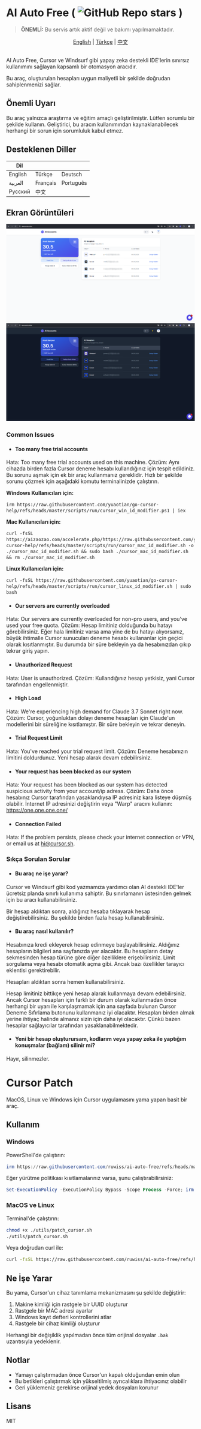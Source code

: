 # AI Auto Free ( ![GitHub Repo stars](https://img.shields.io/github/stars/ruwiss/ai-auto-free) )

> **ÖNEMLİ:** Bu servis artık aktif değil ve bakımı yapılmamaktadır.

<div align="center">
  <a href="README.md">English</a> |
  <a href="README.tr.md">Türkçe</a> |
  <a href="README.cn.md">中文</a>
</div>

<br>

AI Auto Free, Cursor ve Windsurf gibi yapay zeka destekli IDE'lerin sınırsız kullanımını sağlayan kapsamlı bir otomasyon aracıdır.

Bu araç, oluşturulan hesapları uygun maliyetli bir şekilde doğrudan sahiplenmenizi sağlar.

## Önemli Uyarı
Bu araç yalnızca araştırma ve eğitim amaçlı geliştirilmiştir. Lütfen sorumlu bir şekilde kullanın. Geliştirici, bu aracın kullanımından kaynaklanabilecek herhangi bir sorun için sorumluluk kabul etmez.

## Desteklenen Diller

| Dil        |            |            |
|------------|------------|------------|
| English    | Türkçe     | Deutsch    |
| العربية    | Français   | Português  |
| Русский    | 中文       |            |

## Ekran Görüntüleri

![Res1](screenshots/tr-1.png)
![Res2](screenshots/tr-2.png)

### Common Issues

- #### Too many free trial accounts
Hata: Too many free trial accounts used on this machine.
Çözüm: Aynı cihazda birden fazla Cursor deneme hesabı kullandığınız için tespit edildiniz. Bu sorunu aşmak için ek bir araç kullanmanız gereklidir. Hızlı bir şekilde sorunu çözmek için aşağıdaki komutu terminalinizde çalıştırın.

**Windows Kullanıcıları için:**
```
irm https://raw.githubusercontent.com/yuaotian/go-cursor-help/refs/heads/master/scripts/run/cursor_win_id_modifier.ps1 | iex
```

**Mac Kullanıcıları için:**
```
curl -fsSL https://aizaozao.com/accelerate.php/https://raw.githubusercontent.com/yuaotian/go-cursor-help/refs/heads/master/scripts/run/cursor_mac_id_modifier.sh -o ./cursor_mac_id_modifier.sh && sudo bash ./cursor_mac_id_modifier.sh && rm ./cursor_mac_id_modifier.sh
```

**Linux Kullanıcıları için:**
```
curl -fsSL https://raw.githubusercontent.com/yuaotian/go-cursor-help/refs/heads/master/scripts/run/cursor_linux_id_modifier.sh | sudo bash
```

- #### Our servers are currently overloaded
Hata: Our servers are currently overloaded for non-pro users, and you've used your free quota.
Çözüm: Hesap limitiniz dolduğunda bu hatayı görebilirsiniz. Eğer hala limitiniz varsa ama yine de bu hatayı alıyorsanız, büyük ihtimalle Cursor sunucuları deneme hesabı kullananlar için geçici olarak kısıtlanmıştır. Bu durumda bir süre bekleyin ya da hesabınızdan çıkıp tekrar giriş yapın.

- #### Unauthorized Request
Hata: User is unauthorized.
Çözüm: Kullandığınız hesap yetkisiz, yani Cursor tarafından engellenmiştir.

- #### High Load
Hata: We're experiencing high demand for Claude 3.7 Sonnet right now.
Çözüm: Cursor, yoğunluktan dolayı deneme hesapları için Claude'un modellerini bir süreliğine kısıtlamıştır. Bir süre bekleyin ve tekrar deneyin.

- #### Trial Request Limit
Hata: You've reached your trial request limit.
Çözüm: Deneme hesabınızın limitini doldurdunuz. Yeni hesap alarak devam edebilirsiniz.

- #### Your request has been blocked as our system
Hata: Your request has been blocked as our system has detected suspicious activity from your account/ip adress.
Çözüm: Daha önce hesabınız Cursor tarafından yasaklandıysa IP adresiniz kara listeye düşmüş olabilir. İnternet IP adresinizi değiştirin veya "Warp" aracını kullanın: https://one.one.one.one/

- #### Connection Failed
Hata: If the problem persists, please check your internet connection or VPN, or email us at hi@cursor.sh.

### Sıkça Sorulan Sorular

- #### Bu araç ne işe yarar?
Cursor ve Windsurf gibi kod yazmamıza yardımcı olan AI destekli IDE'ler ücretsiz planda sınırlı kullanıma sahiptir. Bu sınırlamanın üstesinden gelmek için bu aracı kullanabilirsiniz.

Bir hesap aldıktan sonra, aldığınız hesaba tıklayarak hesap değiştirebilirsiniz. Bu şekilde birden fazla hesap kullanabilirsiniz.

- #### Bu araç nasıl kullanılır?
Hesabınıza kredi ekleyerek hesap edinmeye başlayabilirsiniz. Aldığınız hesapların bilgileri ana sayfanızda yer alacaktır. Bu hesapların detay sekmesinden hesap türüne göre diğer özelliklere erişebilirsiniz. Limit sorgulama veya hesabı otomatik açma gibi. Ancak bazı özellikler tarayıcı eklentisi gerektirebilir.

Hesapları aldıktan sonra hemen kullanabilirsiniz.

Hesap limitiniz bittikçe yeni hesap alarak kullanmaya devam edebilirsiniz. Ancak Cursor hesapları için farklı bir durum olarak kullanmadan önce herhangi bir uyarı ile karşılaşmamak için ana sayfada bulunan Cursor Deneme Sıfırlama butonunu kullanmanız iyi olacaktır. Hesapları birden almak yerine ihtiyaç halinde almanız sizin için daha iyi olacaktır. Çünkü bazen hesaplar sağlayıcılar tarafından yasaklanabilmektedir.

- #### Yeni bir hesap oluşturursam, kodlarım veya yapay zeka ile yaptığım konuşmalar (bağlam) silinir mi?
Hayır, silinmezler.

# Cursor Patch

MacOS, Linux ve Windows için Cursor uygulamasını yama yapan basit bir araç.

## Kullanım

### Windows

PowerShell'de çalıştırın:

```powershell
irm https://raw.githubusercontent.com/ruwiss/ai-auto-free/refs/heads/master/utils/patch_cursor.ps1 | iex
```

Eğer yürütme politikası kısıtlamalarınız varsa, şunu çalıştırabilirsiniz:

```powershell
Set-ExecutionPolicy -ExecutionPolicy Bypass -Scope Process -Force; irm https://raw.githubusercontent.com/ruwiss/ai-auto-free/refs/heads/master/utils/patch_cursor.ps1 | iex
```

### MacOS ve Linux

Terminal'de çalıştırın:

```bash
chmod +x ./utils/patch_cursor.sh
./utils/patch_cursor.sh
```

Veya doğrudan curl ile:

```bash
curl -fsSL https://raw.githubusercontent.com/ruwiss/ai-auto-free/refs/heads/master/utils/patch_cursor.sh | bash
```

## Ne İşe Yarar

Bu yama, Cursor'un cihaz tanımlama mekanizmasını şu şekilde değiştirir:

1. Makine kimliği için rastgele bir UUID oluşturur
2. Rastgele bir MAC adresi ayarlar
3. Windows kayıt defteri kontrollerini atlar
4. Rastgele bir cihaz kimliği oluşturur

Herhangi bir değişiklik yapılmadan önce tüm orijinal dosyalar `.bak` uzantısıyla yedeklenir.

## Notlar

- Yamayı çalıştırmadan önce Cursor'un kapalı olduğundan emin olun
- Bu betikleri çalıştırmak için yükseltilmiş ayrıcalıklara ihtiyacınız olabilir
- Geri yüklemeniz gerekirse orijinal yedek dosyaları korunur

## Lisans

MIT
